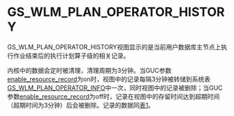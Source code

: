 # GS\_WLM\_PLAN\_OPERATOR\_HISTORY<a name="ZH-CN_TOPIC_0244379688"></a>

GS\_WLM\_PLAN\_OPERATOR\_HISTORY视图显示的是当前用户数据库主节点上执行作业结束后的执行计划算子级的相关记录。

内核中的数据会定时被清理，清理周期为3分钟。当GUC参数[enable\_resource\_record](负载管理.md#zh-cn_topic_0237124729_zh-cn_topic_0059777791_s77bd1023b63c4cd489760aa33f08d1ea)为on时，视图中的记录每隔3分钟被转储到系统表[GS\_WLM\_PLAN\_OPERATOR\_INFO](GS_WLM_PLAN_OPERATOR_INFO.md)中一次，同时视图中的记录被删除；当GUC参数[enable\_resource\_record](负载管理.md#zh-cn_topic_0237124729_zh-cn_topic_0059777791_s77bd1023b63c4cd489760aa33f08d1ea)为off时，记录在视图中的存留时间达到超期时间（超期时间为3分钟）后会被删除。记录的数据同[表1](GS_WLM_PLAN_OPERATOR_INFO.md#zh-cn_topic_0111176227_table85181143511)。

